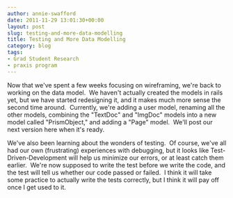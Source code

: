 ```yaml
---
author: annie-swafford
date: 2011-11-29 13:01:30+00:00
layout: post
slug: testing-and-more-data-modelling
title: Testing and More Data Modelling
category: blog
tags:
- Grad Student Research
- praxis program
---
```


Now that we've spent a few weeks focusing on wireframing, we're back to working on the data model.  We haven't actually created the models in rails yet, but we have started redesigning it, and it makes much more sense the second time around.  Currently, we're adding a user model, renaming all the other models, combining the "TextDoc" and "ImgDoc" models into a new model called "PrismObject," and adding a "Page" model.  We'll post our next version here when it's ready.

We've also been learning about the wonders of testing.  Of course, we've all had our own (frustrating) experiences with debugging, but it looks like Test-Driven-Development will help us minimize our errors, or at least catch them earlier.  We're now supposed to write the test before we write the code, and the test will tell us whether our code passed or failed.  I think it will take some practice to actually write the tests correctly, but I think it will pay off once I get used to it.
